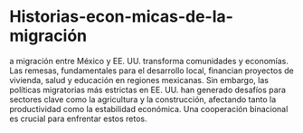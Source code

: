 # Historias-econ-micas-de-la-migración
a migración entre México y EE. UU. transforma comunidades y economías. Las remesas, fundamentales para el desarrollo local, financian proyectos de vivienda, salud y educación en regiones mexicanas. Sin embargo, las políticas migratorias más estrictas en EE. UU. han generado desafíos para sectores clave como la agricultura y la construcción, afectando tanto la productividad como la estabilidad económica. Una cooperación binacional es crucial para enfrentar estos retos.
